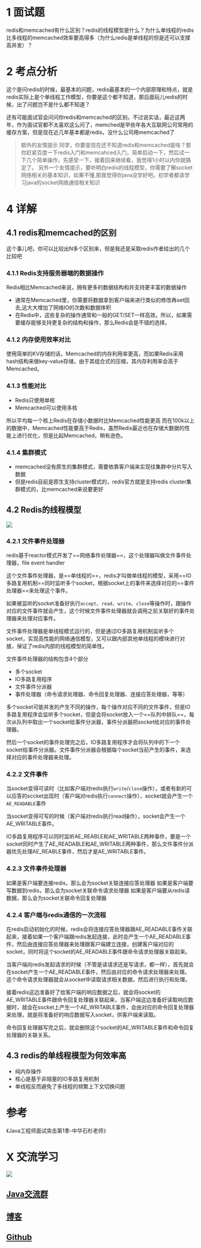 
# 1 面试题
redis和memcached有什么区别？redis的线程模型是什么？为什么单线程的redis比多线程的memcached效率要高得多（为什么redis是单线程的但是还可以支撑高并发）？

# 2 考点分析
这个是问redis的时候，最基本的问题，redis最基本的一个内部原理和特点，就是redis实际上是个单线程工作模型，你要是这个都不知道，那后面玩儿redis的时候，出了问题岂不是什么都不知道？

还有可能面试官会问问你redis和memcached的区别，不过说实话，最近这两年，作为面试官都不太喜欢这么问了，memched是早些年各大互联网公司常用的缓存方案，但是现在近几年基本都是redis，没什么公司用memcached了

> 额外的友情提示
同学，你要是现在还不知道redis和memcached是啥？那你赶紧百度一下redis入门和memcahced入门，简单启动一下，然后试一下几个简单操作，先感受一下。接着回来继续看，我觉得1小时以内你就搞定了。
另外一个友情提示，要听明白redis的线程模型，你需要了解socket网络相关的基本知识，如果不懂,那我觉得你java没学好吧。初学者都该学习java的socket网络通信相关知识

# 4 详解
## 4.1 redis和memcached的区别

这个事儿吧，你可以比较出N多个区别来，但是我还是采取redis作者给出的几个比较吧

###  4.1.1 Redis支持服务器端的数据操作
Redis相比Memcached来说，拥有更多的数据结构和并支持更丰富的数据操作
- 通常在Memcached里，你需要将数据拿到客户端来进行类似的修改再set回去,这大大增加了网络IO的次数和数据体积
- 在Redis中，这些复杂的操作通常和一般的GET/SET一样高效。所以，如果需要缓存能够支持更复杂的结构和操作，那么Redis会是不错的选择。

###  4.1.2 内存使用效率对比
使用简单的KV存储的话，Memcached的内存利用率更高，而如果Redis采用hash结构来做key-value存储，由于其组合式的压缩，其内存利用率会高于Memcached。

###  4.1.3 性能对比
- Redis只使用单核
- Memcached可以使用多核

所以平均每一个核上Redis在存储小数据时比Memcached性能更高
而在100k以上的数据中，Memcached性能要高于Redis，虽然Redis最近也在存储大数据的性能上进行优化，但是比起Memcached，稍有逊色。

###  4.1.4 集群模式
- memcached没有原生的集群模式，需要依靠客户端来实现往集群中分片写入数据
- 但是redis目前是原生支持cluster模式的，redis官方就是支持redis cluster集群模式的，比memcached来说要更好

## 4.2 Redis的线程模型
![](https://img-blog.csdnimg.cn/20190511180551350.png?x-oss-process=image/watermark,type_ZmFuZ3poZW5naGVpdGk,shadow_10,text_aHR0cHM6Ly9ibG9nLmNzZG4ubmV0L3FxXzMzNTg5NTEw,size_16,color_FFFFFF,t_70)
### 4.2.1 文件事件处理器
redis基于reactor模式开发了==网络事件处理器==，这个处理器叫做文件事件处理器，file event handler

这个文件事件处理器，是==单线程的==，redis才叫做单线程的模型，采用==IO多路复用机制==同时监听多个socket，根据socket上的事件来选择对应的==事件处理器==来处理这个事件。

如果被监听的socket准备好执行`accept`、`read`、`write`、`close`等操作时，跟操作对应的文件事件就会产生，这个时候文件事件处理器就会调用之前关联好的事件处理器来处理对应事件。

文件事件处理器是单线程模式运行的，但是通过IO多路复用机制监听多个socket，实现高性能的网络通信模型，又可以跟内部其他单线程的模块进行对接，保证了redis内部的线程模型的简单性。

文件事件处理器的结构包含4个部分
- 多个socket
- IO多路复用程序
- 文件事件分派器
- 事件处理器（命令请求处理器、命令回复处理器、连接应答处理器，等等）

多个socket可能并发的产生不同的操作，每个操作对应不同的文件事件，但是IO多路复用程序会监听多个socket，但是会将socket放入一个==队列中排队==，每次从队列中取出一个socket给事件分派器，事件分派器把socket给对应的事件处理器。

然后一个socket的事件处理完之后，IO多路复用程序才会将队列中的下一个socket给事件分派器。文件事件分派器会根据每个socket当前产生的事件，来选择对应的事件处理器来处理。

### 4.2.2 文件事件
当socket变得可读时（比如客户端对redis执行`write`/`close`操作），或者有新的可以应答的sccket出现时（客户端对redis执行`connect`操作），socket就会产生一个`AE_READABLE`事件

当socket变得可写的时候（客户端对redis执行read操作），socket会产生一个AE_WRITABLE事件。

IO多路复用程序可以同时监听AE_REABLE和AE_WRITABLE两种事件，要是一个socket同时产生了AE_READABLE和AE_WRITABLE两种事件，那么文件事件分派器优先处理AE_REABLE事件，然后才是AE_WRITABLE事件。

### 4.2.3 文件事件处理器
如果是客户端要连接redis，那么会为socket关联连接应答处理器
如果是客户端要写数据到redis，那么会为socket关联命令请求处理器
如果是客户端要从redis读数据，那么会为socket关联命令回复处理器

### 4.2.4 客户端与redis通信的一次流程
在redis启动初始化的时候，redis会将连接应答处理器跟AE_READABLE事件关联起来，接着如果一个客户端跟redis发起连接，此时会产生一个AE_READABLE事件，然后由连接应答处理器来处理跟客户端建立连接，创建客户端对应的socket，同时将这个socket的AE_READABLE事件跟命令请求处理器关联起来。

当客户端向redis发起请求的时候（不管是读请求还是写请求，都一样），首先就会在socket产生一个AE_READABLE事件，然后由对应的命令请求处理器来处理。这个命令请求处理器就会从socket中读取请求相关数据，然后进行执行和处理。

接着redis这边准备好了给客户端的响应数据之后，就会将socket的AE_WRITABLE事件跟命令回复处理器关联起来，当客户端这边准备好读取响应数据时，就会在socket上产生一个AE_WRITABLE事件，会由对应的命令回复处理器来处理，就是将准备好的响应数据写入socket，供客户端来读取。

命令回复处理器写完之后，就会删除这个socket的AE_WRITABLE事件和命令回复处理器的关联关系。

## 4.3 redis的单线程模型为何效率高
- 纯内存操作
- 核心是基于非阻塞的IO多路复用机制
- 单线程反而避免了多线程的频繁上下文切换问题

# 参考
《Java工程师面试突击第1季-中华石杉老师》

# X 交流学习
![](https://img-blog.csdnimg.cn/20190504005601174.jpg)
## [Java交流群](https://jq.qq.com/?_wv=1027&k=5UB4P1T)
## [博客](http://www.shishusheng.com)
## [Github](https://github.com/Wasabi1234)